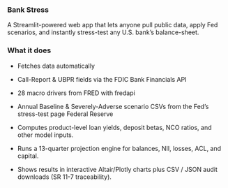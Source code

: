 ### Bank Stress

A Streamlit-powered web app that lets anyone pull public data, apply Fed scenarios, and instantly stress-test any U.S. bank’s balance-sheet.

### What it does
- Fetches data automatically

- Call-Report & UBPR fields via the FDIC Bank Financials API 

- 28 macro drivers from FRED with fredapi 

- Annual Baseline & Severely-Adverse scenario CSVs from the Fed’s stress-test page Federal Reserve

- Computes product-level loan yields, deposit betas, NCO ratios, and other model inputs.

- Runs a 13-quarter projection engine for balances, NII, losses, ACL, and capital.

- Shows results in interactive Altair/Plotly charts plus CSV / JSON audit downloads (SR 11-7 traceability).

